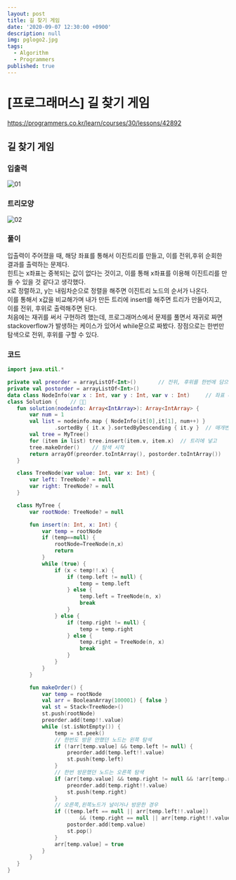 ```yaml
---
layout: post
title: 길 찾기 게임
date: '2020-09-07 12:30:00 +0900'
description: null
img: pglogo2.jpg
tags:
  - Algorithm
  - Programmers
published: true
---
```


# [프로그래머스] 길 찾기 게임


<a href="https://programmers.co.kr/learn/courses/30/lessons/42892" target="_blank">https://programmers.co.kr/learn/courses/30/lessons/42892</a>

## 길 찾기 게임

### 입출력
![01]({{site.baseurl}}/assets/img/0907.PNG)

### 트리모양
 ![02]({{site.baseurl}}/assets/img/090701.PNG)

### 풀이

입출력이 주어졌을 때, 해당 좌표를 통해서 이진트리를 만들고, 이를 전위,후위 순회한 결과를 출력하는 문제다.  
힌트는 x좌표는 중복되는 값이 없다는 것이고, 이를 통해 x좌표를 이용해 이진트리를 만들 수 있을 것 같다고 생각했다.  
x로 정렬하고, y는 내림차순으로 정렬을 해주면 이진트리 노드의 순서가 나온다.   
이를 통해서 x값을 비교해가며 내가 만든 트리에 insert를 해주면 트리가 만들어지고, 이를 전위, 후위로 출력해주면 된다.  
처음에는 재귀를  써서 구현하려 했는데, 프로그래머스에서 문제를 풀면서 재귀로 짜면 stackoverflow가 발생하는 케이스가 있어서 while문으로 짜봤다.   장점으로는 한번만 탐색으로 전위, 후위를 구할 수 있다.


### 코드

 ```kotlin
import java.util.*

private val preorder = arrayListOf<Int>()       // 전위, 후위를 한번에 담으려고 전역으로 선언
private val postorder = arrayListOf<Int>()
data class NodeInfo(var x : Int, var y : Int, var v : Int)     // 좌표 데이터를 담을 데이터 클래스
class Solution {    // 🤔🤢
    fun solution(nodeinfo: Array<IntArray>): Array<IntArray> {
        var num = 1
        val list = nodeinfo.map { NodeInfo(it[0],it[1], num++) }
                .sortedBy { it.x }.sortedByDescending { it.y }  // 매개변수를 NodeInfo형태로 바꾸고, 정렬
        val tree = MyTree()
        for (item in list) tree.insert(item.v, item.x)  // 트리에 넣고
        tree.makeOrder()    // 탐색 시작
        return arrayOf(preorder.toIntArray(), postorder.toIntArray())
    }

    class TreeNode(var value: Int, var x: Int) {
        var left: TreeNode? = null
        var right: TreeNode? = null
    }

    class MyTree {
        var rootNode: TreeNode? = null

        fun insert(n: Int, x: Int) {
            var temp = rootNode
            if (temp==null) {
                rootNode=TreeNode(n,x)
                return
            }
            while (true) {
                if (x < temp!!.x) {
                    if (temp.left != null) {
                        temp = temp.left
                    } else {
                        temp.left = TreeNode(n, x)
                        break
                    }
                } else {
                    if (temp.right != null) {
                        temp = temp.right
                    } else {
                        temp.right = TreeNode(n, x)
                        break
                    }
                }
            }
        }

        fun makeOrder() {
            var temp = rootNode
            val arr = BooleanArray(100001) { false }
            val st = Stack<TreeNode>()
            st.push(rootNode)
            preorder.add(temp!!.value)
            while (st.isNotEmpty()) {
                temp = st.peek()
                // 한번도 방문 안했던 노드는 왼쪽 탐색
                if (!arr[temp.value] && temp.left != null) {
                    preorder.add(temp.left!!.value)
                    st.push(temp.left)
                }
                // 한번 방문했던 노드는 오른쪽 탐색
                if (arr[temp.value] && temp.right != null && !arr[temp.right!!.value]) {
                    preorder.add(temp.right!!.value)
                    st.push(temp.right)
                }
                // 오른쪽,왼쪽노드가 널이거나 방문한 경우
                if ((temp.left == null || arr[temp.left!!.value])
                        && (temp.right == null || arr[temp.right!!.value])) {
                    postorder.add(temp.value)
                    st.pop()
                }
                arr[temp.value] = true
            }
        }
    }
}
 ```